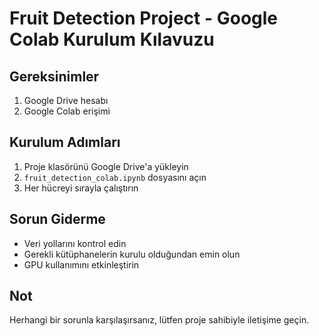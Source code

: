 # Fruit Detection Project - Google Colab Kurulum Kılavuzu

## Gereksinimler
1. Google Drive hesabı
2. Google Colab erişimi

## Kurulum Adımları
1. Proje klasörünü Google Drive'a yükleyin
2. `fruit_detection_colab.ipynb` dosyasını açın
3. Her hücreyi sırayla çalıştırın

## Sorun Giderme
- Veri yollarını kontrol edin
- Gerekli kütüphanelerin kurulu olduğundan emin olun
- GPU kullanımını etkinleştirin

## Not
Herhangi bir sorunla karşılaşırsanız, lütfen proje sahibiyle iletişime geçin.
